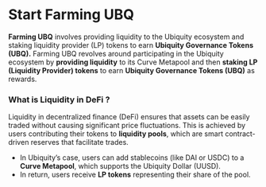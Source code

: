 # Start Farming UBQ

**Farming UBQ** involves providing liquidity to the Ubiquity ecosystem and staking liquidity provider (LP) tokens to earn **Ubiquity Governance Tokens (UBQ).** Farming UBQ revolves around participating in the Ubiquity ecosystem by **providing liquidity** to its Curve Metapool and then **staking LP (Liquidity Provider) tokens** to earn **Ubiquity Governance Tokens (UBQ)** as rewards.

### **What is Liquidity in DeFi ?**

Liquidity in decentralized finance (DeFi) ensures that assets can be easily traded without causing significant price fluctuations. This is achieved by users contributing their tokens to **liquidity pools**, which are smart contract-driven reserves that facilitate trades.

* In Ubiquity’s case, users can add stablecoins (like DAI or USDC) to a **Curve Metapool**, which supports the Ubiquity Dollar (UUSD).
* In return, users receive **LP tokens** representing their share of the pool.





